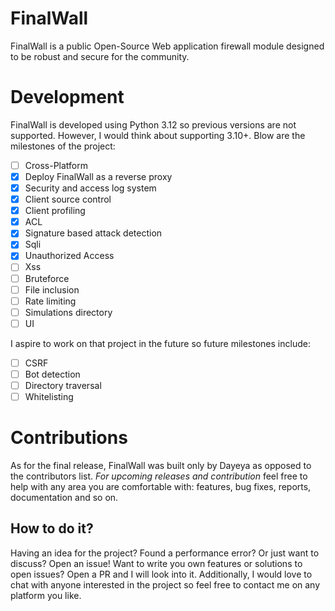 # FinalWall
FinalWall is a public Open-Source Web application firewall module designed to be robust and secure for the community.

# Development
FinalWall is developed using Python 3.12 so previous versions are not supported. However, I would think about supporting 3.10+.
Blow are the milestones of the project:

- [ ] Cross-Platform
- [X] Deploy FinalWall as a reverse proxy
- [X] Security and access log system
- [X] Client source control
- [X] Client profiling
- [X] ACL
- [X] Signature based attack detection
- [X] Sqli
- [X] Unauthorized Access
- [ ] Xss
- [ ] Bruteforce
- [ ] File inclusion
- [ ] Rate limiting
- [ ] Simulations directory
- [ ] UI

I aspire to work on that project in the future so future milestones include:
- [ ] CSRF
- [ ] Bot detection
- [ ] Directory traversal
- [ ] Whitelisting

# Contributions
As for  the final release, FinalWall was built only by Dayeya as opposed to the contributors list.
*For upcoming releases and contribution* feel free to help with any area you are comfortable with: features, bug fixes,
reports, documentation and so on.

## How to do it?
Having an idea for the project? Found a performance error? Or just want to discuss? Open an issue!
Want to write you own features or solutions to open issues? Open a PR and I will look into it.
Additionally, I would love to chat with anyone interested in the project so feel free to contact me on any platform you like.
